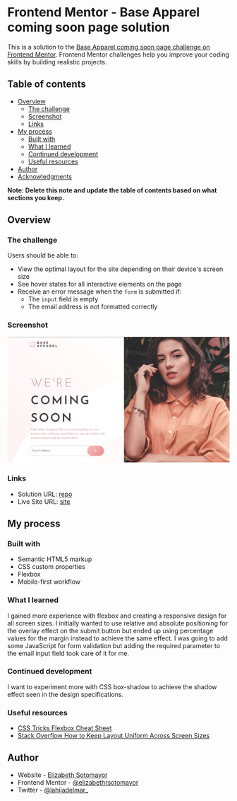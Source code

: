 # Frontend Mentor - Base Apparel coming soon page solution

This is a solution to the [Base Apparel coming soon page challenge on Frontend Mentor](https://www.frontendmentor.io/challenges/base-apparel-coming-soon-page-5d46b47f8db8a7063f9331a0). Frontend Mentor challenges help you improve your coding skills by building realistic projects.

## Table of contents

- [Overview](#overview)
  - [The challenge](#the-challenge)
  - [Screenshot](#screenshot)
  - [Links](#links)
- [My process](#my-process)
  - [Built with](#built-with)
  - [What I learned](#what-i-learned)
  - [Continued development](#continued-development)
  - [Useful resources](#useful-resources)
- [Author](#author)
- [Acknowledgments](#acknowledgments)

**Note: Delete this note and update the table of contents based on what sections you keep.**

## Overview

### The challenge

Users should be able to:

- View the optimal layout for the site depending on their device's screen size
- See hover states for all interactive elements on the page
- Receive an error message when the `form` is submitted if:
  - The `input` field is empty
  - The email address is not formatted correctly

### Screenshot

![](screenshot.png)

### Links

- Solution URL: [repo](https://github.com/elizabethrsotomayor/base-apparel-coming-soon)
- Live Site URL: [site](https://elizabethrsotomayor.github.io/base-apparel-coming-soon/)

## My process

### Built with

- Semantic HTML5 markup
- CSS custom properties
- Flexbox
- Mobile-first workflow

### What I learned

I gained more experience with flexbox and creating a responsive design for all screen sizes. I initially wanted to use relative and absolute positioning for the overlay effect on the submit button but ended up using percentage values for the margin instead to achieve the same effect. I was going to add some JavaScript for form validation but adding the required parameter to the email input field took care of it for me.

### Continued development

I want to experiment more with CSS box-shadow to achieve the shadow effect seen in the design specifications.

### Useful resources

- [CSS Tricks Flexbox Cheat Sheet](https://css-tricks.com/snippets/css/a-guide-to-flexbox/)
- [Stack Overflow How to Keep Layout Uniform Across Screen Sizes](https://stackoverflow.com/questions/6701205/how-to-keep-layout-uniform-across-screen-sizes)

## Author

- Website - [Elizabeth Sotomayor](https://elizabethrsotomayor.github.io/somyo2/)
- Frontend Mentor - [@elizabethrsotomayor](https://www.frontendmentor.io/profile/elizabethrsotomayor)
- Twitter - [@lahijadelmar\_](https://www.twitter.com/lahijadelmar_)
